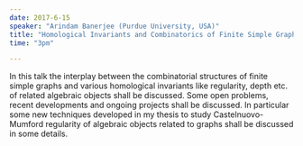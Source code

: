 ```yaml
---
date: 2017-6-15
speaker: "Arindam Banerjee (Purdue University, USA)"
title: "Homological Invariants and Combinatorics of Finite Simple Graphs"
time: "3pm" 

---
```

In this talk the interplay between the combinatorial structures of finite simple graphs and various homological invariants like regularity, depth etc. of related algebraic objects shall be discussed. Some open problems, recent developments and ongoing projects shall be discussed. In particular some new techniques developed in my thesis to study Castelnuovo-Mumford regularity of algebraic objects related to graphs shall be discussed in some details.
